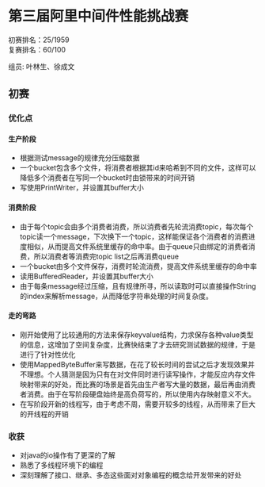 # 第三届阿里中间件性能挑战赛

初赛排名：25/1959    
复赛排名：60/100

组员: 叶林生、徐成文

## 初赛

### 优化点
#### 生产阶段
- 根据测试message的规律充分压缩数据
- 一个bucket包含多个文件，将消费者根据其id来哈希到不同的文件，这样可以降低多个消费者在写同一个bucket时由锁带来的时间开销
- 写使用PrintWriter，并设置其buffer大小

#### 消费阶段
- 由于每个topic会由多个消费者消费，所以消费者先轮流消费topic，每次每个topic读一个message，下次换下一个topic，这样能保证各个消费者的消费进度相似，从而提高文件系统里缓存的命中率。由于queue只由绑定的消费者消费，所以消费者等消费完topic list之后再消费queue
- 一个bucket由多个文件保存，消费时轮流消费，提高文件系统里缓存的命中率
- 读用BufferedReader，并设置其buffer大小
- 由于每条message经过压缩，且有规律所寻，所以读取时可以直接操作String的index来解析message，从而降低字符串处理的时间复杂度。


#### 走的弯路

- 刚开始使用了比较通用的方法来保存keyvalue结构，力求保存各种value类型的信息，这增加了空间复杂度，比赛快结束了才去研究测试数据的规律，于是进行了针对性优化
- 使用MappedByteBuffer来写数据，在花了较长时间的尝试之后才发现效果并不理想。个人猜测是因为只有在对文件同时进行读写操作，才能反应内存文件映射带来的好处，而比赛的场景是首先由生产者写大量的数据，最后再由消费者消费。由于在写阶段硬盘始终是高负荷写的，所以使用内存映射意义不大。 
- 在写阶段开新的线程写，由于考虑不周，需要开较多的线程，从而带来了巨大的开线程的开销

### 收获

- 对java的io操作有了更深的了解
- 熟悉了多线程环境下的编程
- 深刻理解了接口、继承、多态这些面对对象编程的概念给开发带来的好处
